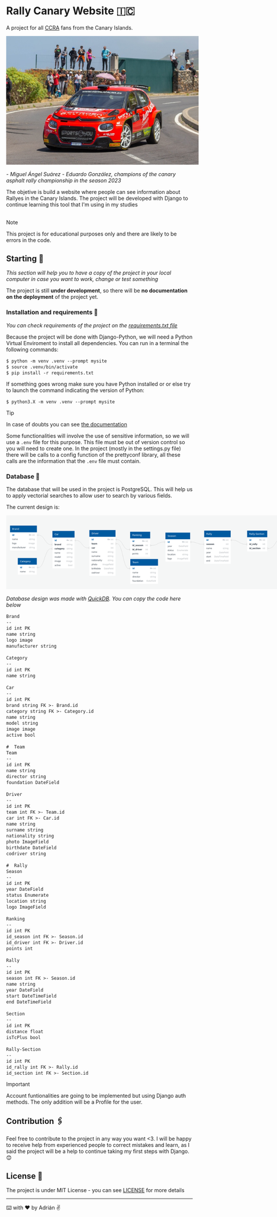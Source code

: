 # Rally Canary Website 🇮🇨

A project for all [CCRA]('https://fcautomovilismo.com/') fans from the Canary Islands.

<div style='width:520px'>
    <img src='img/portada.jpg'>
</div>

_- Miguel Ángel Suárez - Eduardo González, champions of the canary asphalt rally championship in the season 2023_

The objetive is build a website where people can see information about Rallyes in the Canary Islands. The project will be developed with Django to continue learning this tool that I'm using in my studies
<br>
<br>

> [!NOTE]
> This project is for educational purposes only and there are likely to be errors in the code.

## Starting 🚀

_This section will help you to have a copy of the project in your local computer in case you want to work, change or test something_

The project is still **under development**, so there will be **no documentation on the deployment** of the project yet.

### Installation and requirements 🔧

_You can check requirements of the project on the [requirements.txt file](requirements.txt)_

Because the project will be done with Django-Python, we will need a Python Virtual Enviroment to install all dependencies. You can run in a terminal the following commands:

```console
$ python -m venv .venv --prompt mysite
$ source .venv/bin/activate
$ pip install -r requirements.txt
```

If something goes wrong make sure you have Python installed or or else try to launch the command indicating the version of Python:

```console
$ python3.X -m venv .venv --prompt mysite
```

> [!TIP]
> In case of doubts you can see [the documentation](https://docs.python.org/3/library/venv.html)

Some functionalities will involve the use of sensitive information, so we will use a `.env` file for this purpose. This file must be out of version control so you will need to create one. In the project (mostly in the settings.py file) there will be calls to a config function of the prettyconf library, all these calls are the information that the `.env` file must contain.

### Database 💾

The database that will be used in the project is PostgreSQL. This will help us to apply vectorial searches to allow user to search by various fields.

The current design is:

<div style='width:820px'>
    <img src='img/database.png'>
</div>

_Database design was made with [QuickDB]('https://app.quickdatabasediagrams.com'). You can copy the code here below_

```Database
Brand
--
id int PK
name string
logo image
manufacturer string

Category
--
id int PK
name string

Car
--
id int PK
brand string FK >- Brand.id
category string FK >- Category.id
name string
model string
image image
active bool

#  Team
Team
--
id int PK
name string
director string
foundation DateField

Driver
--
id int PK
team int FK >- Team.id
car int FK >- Car.id
name string
surname string
nationality string
photo ImageField
birthdate DateField
codriver string

#  Rally
Season
--
id int PK
year DateField
status Enumerate
location string
logo ImageField

Ranking
--
id int PK
id_season int FK >- Season.id
id_driver int FK >- Driver.id
points int

Rally
--
id int PK
season int FK >- Season.id
name string
year DateField
start DateTimeField
end DateTimeField

Section
--
id int PK
distance float
isTcPlus bool

Rally-Section
--
id int PK
id_rally int FK >- Rally.id
id_section int FK >- Section.id
```

> [!IMPORTANT]
> Account funtionalities are going to be implemented but using Django auth methods. The only addition will be a Profile for the user.

## Contribution 🖇️

Feel free to contribute to the project in any way you want <3. I will be happy to receive help from experienced people to correct mistakes and learn, as I said the project will be a help to continue taking my first steps with Django. 😊

## License 📄

The project is under MIT License - you can see [LICENSE](LICENSE) for more details

---

⌨️ with ❤️ by Adrián ✌️
